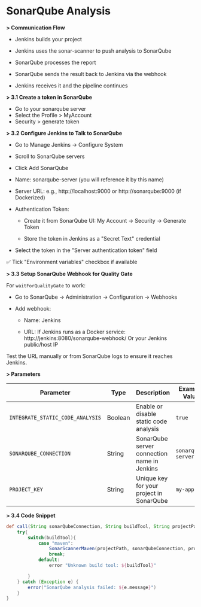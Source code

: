 
# **SonarQube Analysis**

**> Communication Flow**

- Jenkins builds your project

- Jenkins uses the sonar-scanner to push analysis to SonarQube

- SonarQube processes the report

- SonarQube sends the result back to Jenkins via the webhook

- Jenkins receives it and the pipeline continues

**> 3.1 Create a token in SonarQube**

- Go to your sonarqube server
- Select the Profile > MyAccount
- Security > generate token


**> 3.2 Configure Jenkins to Talk to SonarQube**

- Go to Manage Jenkins → Configure System

- Scroll to SonarQube servers

- Click Add SonarQube

- Name: sonarqube-server (you will reference it by this name)

- Server URL: e.g., http://localhost:9000 or http://sonarqube:9000 (if Dockerized)

- Authentication Token:

    - Create it from SonarQube UI:
My Account → Security → Generate Token

    - Store the token in Jenkins as a "Secret Text" credential

- Select the token in the "Server authentication token" field

✅ Tick "Environment variables" checkbox if available

**> 3.3 Setup SonarQube Webhook for Quality Gate**

For `waitForQualityGate` to work:

- Go to SonarQube → Administration → Configuration → Webhooks

- Add webhook:

    - Name: Jenkins

    - URL: If Jenkins runs as a Docker service: http://jenkins:8080/sonarqube-webhook/ Or your Jenkins public/host IP

Test the URL manually or from SonarQube logs to ensure it reaches Jenkins.

**> Parameters**

| Parameter                       | Type         | Description                                 | Example Value            |
|----------------------------------|--------------|---------------------------------------------|-------------------------|
| `INTEGRATE_STATIC_CODE_ANALYSIS` | Boolean      | Enable or disable static code analysis      | `true`                  |
| `SONARQUBE_CONNECTION`           | String       | SonarQube server connection name in Jenkins | `sonarqube-server`      |
| `PROJECT_KEY`                    | String       | Unique key for your project in SonarQube    | `my-app`                |

**> 3.4 Code Snippet**

```groovy
def call(String sonarQubeConnection, String buildTool, String projectPath, String projectKey){
    try{
        switch(buildTool){
            case "maven":
                SonarScannerMaven(projectPath, sonarQubeConnection, projectKey)
                break;
            default:
                error "Unknown build tool: ${buildTool}"

        }
    } catch (Exception e) {
        error("SonarQube analysis failed: ${e.message}")
    }
}
```